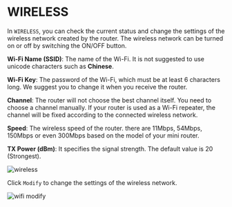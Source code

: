 # WIRELESS

In `WIRELESS`, you can check the current status and change the settings of the wireless network created by the router. The wireless network can be turned on or off by switching the ON/OFF button.



**Wi-Fi Name (SSID)**: The name of the Wi-Fi. It is not suggested to use unicode characters such as **Chinese**.

**Wi-Fi Key**: The password of the Wi-Fi, which must be at least 6 characters long. We suggest you to change it when you receive the router.

**Channel**: The router will not choose the best channel itself. You need to choose a channel manually. If your router is used as a Wi-Fi repeater, the channel will be fixed according to the connected wireless network.

**Speed**: The wireless speed of the router. there are 11Mbps, 54Mbps, 150Mbps or even 300Mbps based on the model of your mini router.

**TX Power (dBm)**: It specifies the signal strength. The default value is 20 (Strongest).

![wireless](https://static.gl-inet.com/docs/en/3/setup/travel_ac_router/wireless/status.jpg)



Click `Modify` to change the settings of the wireless network.

![wifi modify](https://static.gl-inet.com/docs/en/3/setup/travel_ac_router/wireless/setting.jpg)
